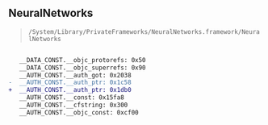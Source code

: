 ## NeuralNetworks

> `/System/Library/PrivateFrameworks/NeuralNetworks.framework/NeuralNetworks`

```diff

   __DATA_CONST.__objc_protorefs: 0x50
   __DATA_CONST.__objc_superrefs: 0x90
   __AUTH_CONST.__auth_got: 0x2038
-  __AUTH_CONST.__auth_ptr: 0x1c58
+  __AUTH_CONST.__auth_ptr: 0x1db0
   __AUTH_CONST.__const: 0x15fa8
   __AUTH_CONST.__cfstring: 0x300
   __AUTH_CONST.__objc_const: 0xcf00

```
